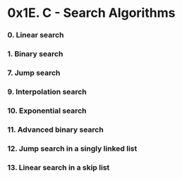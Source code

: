 # 0x1E. C - Search Algorithms


### 0. Linear search

### 1. Binary search

### 7. Jump search

### 9. Interpolation search

### 10. Exponential search

### 11. Advanced binary search

### 12. Jump search in a singly linked list

### 13. Linear search in a skip list
